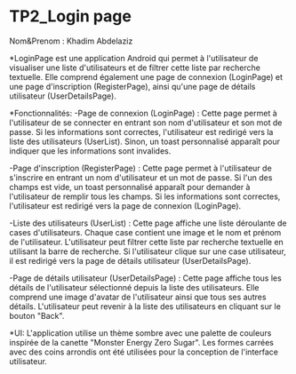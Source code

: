 # TP2_Login page

Nom&Prenom : Khadim Abdelaziz

*LoginPage est une application Android qui permet à l'utilisateur de visualiser une liste d'utilisateurs et de filtrer cette liste par recherche textuelle. Elle comprend également une page de connexion (LoginPage) et une page d'inscription (RegisterPage), ainsi qu'une page de détails utilisateur (UserDetailsPage).

*Fonctionnalités:
-Page de connexion (LoginPage) : Cette page permet à l'utilisateur de se connecter en entrant son nom d'utilisateur et son mot de passe. Si les informations sont correctes, l'utilisateur est redirigé vers la liste des utilisateurs (UserList). Sinon, un toast personnalisé apparaît pour indiquer que les informations sont invalides.

-Page d'inscription (RegisterPage) : Cette page permet à l'utilisateur de s'inscrire en entrant un nom d'utilisateur et un mot de passe. Si l'un des champs est vide, un toast personnalisé apparaît pour demander à l'utilisateur de remplir tous les champs. Si les informations sont correctes, l'utilisateur est redirigé vers la page de connexion (LoginPage).

-Liste des utilisateurs (UserList) : Cette page affiche une liste déroulante de cases d'utilisateurs. Chaque case contient une image et le nom et prénom de l'utilisateur. L'utilisateur peut filtrer cette liste par recherche textuelle en utilisant la barre de recherche. Si l'utilisateur clique sur une case utilisateur, il est redirigé vers la page de détails utilisateur (UserDetailsPage).

-Page de détails utilisateur (UserDetailsPage) : Cette page affiche tous les détails de l'utilisateur sélectionné depuis la liste des utilisateurs. Elle comprend une image d'avatar de l'utilisateur ainsi que tous ses autres détails. L'utilisateur peut revenir à la liste des utilisateurs en cliquant sur le bouton "Back".

*UI:
L'application utilise un thème sombre avec une palette de couleurs inspirée de la canette "Monster Energy Zero Sugar". Les formes carrées avec des coins arrondis ont été utilisées pour la conception de l'interface utilisateur.




